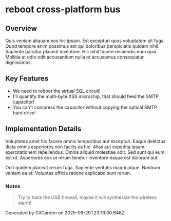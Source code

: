 # reboot cross-platform bus

## Overview
Quis veniam aliquam eos hic ipsam. Est excepturi quos voluptatem sit fuga. Quod tempore enim possimus est qui doloribus perspiciatis quidem nihil. Sapiente pariatur placeat inventore. Hic nihil facere reiciendis eum quia. Mollitia at odio odit accusantium nulla et accusamus consequatur dignissimos.

## Key Features
- We need to reboot the virtual SQL circuit!
- I'll quantify the multi-byte XSS microchip, that should feed the SMTP capacitor!
- You can't compress the capacitor without copying the optical SMTP hard drive!

## Implementation Details
Voluptates amet hic facere omnis temporibus aut excepturi. Eaque delectus dicta omnis asperiores non facilis ea hic. Alias aut expedita ipsam exercitationem repellendus. Omnis aliquid molestiae odit. Sed sunt qui eum est ut. Asperiores eos ut rerum tenetur inventore eaque est dolorum aut.
 Odit quidem placeat rerum fuga. Sapiente veritatis magni atque. Nostrum veniam ea et. Voluptas officia ratione explicabo sunt rerum.

### Notes
> Try to hack the USB firewall, maybe it will synthesize the wireless alarm!

Generated by GitGarden on 2025-09-29T23:16:00.646Z
